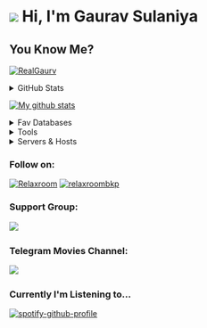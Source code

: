 <h1 align="left"><img src="https://media.giphy.com/media/hvRJCLFzcasrR4ia7z/giphy.gif" width="25px"> Hi, I'm Gaurav Sulaniya</h1>

## You Know Me?
<p align="left"> <a href="https://github.com/RealGaurv"><img src="https://komarev.com/ghpvc/?username=realGaurv&label=Profile%20views&color=0e75b6&style=flat" alt="RealGaurv" /></a> </p>

<details>
  <summary>GitHub Stats</summary>
<br/>
<p align="left"> <a href="https://github.com/G69S"><img src="https://github-profile-trophy.vercel.app/?username=realgaurv" alt="G69S" /></a> </p>
  </details>

[![My github stats](https://github-readme-stats.vercel.app/api?username=G69S&show_icons=true&theme=cobalt&count_private=true)](https://github.com/G69S)
<details>
  <summary>Fav Databases</summary>
    <br/>
<p align="left"> <a href="https://www.mongodb.com/" target="_blank"> <img src="https://raw.githubusercontent.com/devicons/devicon/master/icons/mongodb/mongodb-original-wordmark.svg" alt="mongodb" width="40" height="40"/> </a> <a href="https://www.mysql.com/" target="_blank"> <img src="https://raw.githubusercontent.com/devicons/devicon/master/icons/mysql/mysql-original-wordmark.svg" alt="mysql" width="40" height="40"/> </a> <a href="https://www.postgresql.org" target="_blank"> <img src="https://raw.githubusercontent.com/devicons/devicon/master/icons/postgresql/postgresql-original-wordmark.svg" alt="postgresql" width="40" height="40"/> </a> </p>

</details>

<details>
    <summary>Tools</summary>
    <br/>
<p align="left"> <a href="https://www.docker.com/" target="_blank"> <img src="https://raw.githubusercontent.com/devicons/devicon/master/icons/docker/docker-original-wordmark.svg" alt="docker" width="40" height="40"/> </a> <a href="https://www.jetbrains.com/pycharm/" target="_blank"> <img src="https://github.com/devicons/devicon/raw/master/icons/pycharm/pycharm-original-wordmark.svg" alt="pycharm" width="40" height="40"/> </a> <a href="https://www.nginx.com" target="_blank"> <img src="https://raw.githubusercontent.com/devicons/devicon/master/icons/nginx/nginx-original.svg" alt="nginx" width="40" height="40"/> </a> </p>

</details>

<details>
    <summary>Servers & Hosts</summary>
    <br/>
<p align="left"> <a href="https://github.com/" target="_blank"> <img src="https://github.com/devicons/devicon/raw/master/icons/github/github-original-wordmark.svg" alt="github" width="40" height="40"/> </a> <a href="https://aws.amazon.com" target="_blank"> <img src="https://github.com/Thomas-George-T/Thomas-George-T/raw/master/assets/aws.svg" alt="aws" width="40" height="40"/> </a> <a href="https://azure.microsoft.com/en-in/" target="_blank"> <img src="https://www.vectorlogo.zone/logos/microsoft_azure/microsoft_azure-icon.svg" alt="azure" width="40" height="40"/> </a> <a href="https://cloud.google.com" target="_blank"> <img src="https://www.vectorlogo.zone/logos/google_cloud/google_cloud-icon.svg" alt="gcp" width="40" height="40"/> </a> <a href="https://heroku.com" target="_blank"> <img src="https://github.com/Thomas-George-T/Thomas-George-T/raw/master/assets/heroku.svg" alt="heroku" width="40" height="40"/> </a> <a href="https://www.linux.org/" target="_blank"> <img src="https://raw.githubusercontent.com/devicons/devicon/master/icons/linux/linux-original.svg" alt="linux" width="40" height="40"/> </a> </p>

  </details>

### Follow on:

[![Relaxroom](https://img.icons8.com/fluent/48/000000/instagram-new.png)](https://instagram.com/RelaxroomBkp)
[![relaxroombkp](https://img.icons8.com/fluent/48/000000/telegram-app.png)](https://t.me/relaxroombkp)

### Support Group:
<a href="https://telegram.dog/RelaxroomOTT"><img src="https://img.shields.io/badge/Relaxroom%20Team-Join%20Telegram%20Group-blue.svg?logo=telegram"></a>

### Telegram Movies Channel:
<a href="https://telegram.dog/relaxroombkp"><img src="https://img.shields.io/badge/Free%20Movies/Series-Join%20Telegram%20Channel-blue.svg?logo=telegram"></a>

### Currently I'm Listening to...
[![spotify-github-profile](https://spotify-github-profile.vercel.app/api/view?uid=31eacjzklsdo2qatl3syh5stueji&cover_image=true&theme=default&bar_color_cover=true)](https://spotify-github-profile.vercel.app/api/view?uid=31eacjzklsdo2qatl3syh5stueji&redirect=true)
